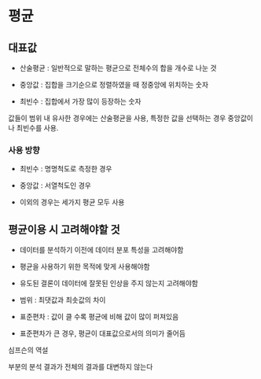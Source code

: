 # 평균

## 대표값

- 산술평균 : 일반적으로 말하는 평균으로 전체수의 합을 개수로 나눈 것

- 중앙값 : 집합을 크기순으로 정렬하였을 때 정중앙에 위치하는 숫자

- 최빈수 : 집합에서 가장 많이 등장하는 숫자



값들이 범위 내 유사한 경우에는 산술평균을 사용, 특정한 값을 선택하는 경우 중앙값이나 최빈수를 사용.



### 사용 방향

- 최빈수 : 명명척도로 측정한 경우

- 중앙값 : 서열척도인 경우

- 이외의 경우는 세가지 평균 모두 사용



## 평균이용 시 고려해야할 것

- 데이터를 분석하기 이전에 데이터 분포 특성을 고려해야함
- 평균을 사용하기 위한 목적에 맞게 사용해야함
- 유도된 결론이 데이터에 잘못된 인상을 주지 않는지 고려해야함



- 범위 : 최댓값과 최솟값의 차이

- 표준편차 : 값이 클 수록 평균에 비해 값이 많이 퍼져있음



- 표준편차가 큰 경우, 평균이 대표값으로서의 의미가 줄어듬



심프슨의 역설

부분의 분석 결과가 전체의 결과를 대변하지 않는다